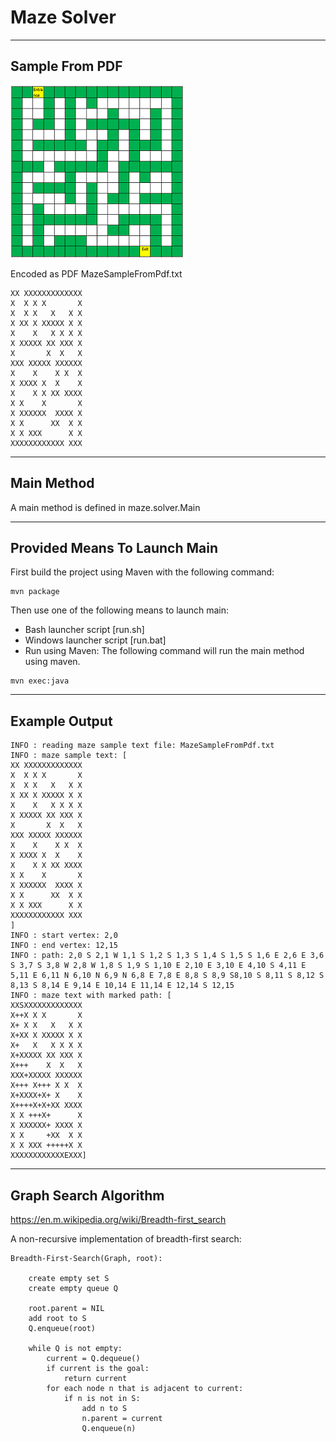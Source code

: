 # Maze Solver


---


## Sample From PDF

![](img.png)

Encoded as PDF MazeSampleFromPdf.txt

```
XX XXXXXXXXXXXXX
X  X X X       X
X  X X   X   X X
X XX X XXXXX X X
X    X   X X X X
X XXXXX XX XXX X
X       X  X   X
XXX XXXXX XXXXXX
X    X    X X  X
X XXXX X  X    X
X    X X XX XXXX
X X    X       X
X XXXXXX  XXXX X
X X      XX  X X
X X XXX      X X
XXXXXXXXXXXX XXX
```

---


## Main Method
A main method is defined in maze.solver.Main


---


## Provided Means To Launch Main
First build the project using Maven with the following command:
```
mvn package
```
Then use one of the following means to launch main:
* Bash launcher script [run.sh]
* Windows launcher script [run.bat]
* Run using Maven:
The following command will run the main method using maven.
```
mvn exec:java
```


---


## Example Output
```
INFO : reading maze sample text file: MazeSampleFromPdf.txt
INFO : maze sample text: [
XX XXXXXXXXXXXXX
X  X X X       X
X  X X   X   X X
X XX X XXXXX X X
X    X   X X X X
X XXXXX XX XXX X
X       X  X   X
XXX XXXXX XXXXXX
X    X    X X  X
X XXXX X  X    X
X    X X XX XXXX
X X    X       X
X XXXXXX  XXXX X
X X      XX  X X
X X XXX      X X
XXXXXXXXXXXX XXX
]
INFO : start vertex: 2,0
INFO : end vertex: 12,15
INFO : path: 2,0 S 2,1 W 1,1 S 1,2 S 1,3 S 1,4 S 1,5 S 1,6 E 2,6 E 3,6 S 3,7 S 3,8 W 2,8 W 1,8 S 1,9 S 1,10 E 2,10 E 3,10 E 4,10 S 4,11 E 5,11 E 6,11 N 6,10 N 6,9 N 6,8 E 7,8 E 8,8 S 8,9 S8,10 S 8,11 S 8,12 S 8,13 S 8,14 E 9,14 E 10,14 E 11,14 E 12,14 S 12,15
INFO : maze text with marked path: [
XXSXXXXXXXXXXXXX
X++X X X       X
X+ X X   X   X X
X+XX X XXXXX X X
X+   X   X X X X
X+XXXXX XX XXX X
X+++    X  X   X
XXX+XXXXX XXXXXX
X+++ X+++ X X  X
X+XXXX+X+ X    X
X++++X+X+XX XXXX
X X +++X+      X
X XXXXXX+ XXXX X
X X     +XX  X X
X X XXX +++++X X
XXXXXXXXXXXXEXXX]
```


---


## Graph Search Algorithm

https://en.m.wikipedia.org/wiki/Breadth-first_search

A non-recursive implementation of breadth-first search:
```
Breadth-First-Search(Graph, root):

	create empty set S
	create empty queue Q

	root.parent = NIL
	add root to S
	Q.enqueue(root)

	while Q is not empty:
		current = Q.dequeue()
		if current is the goal:
			return current
		for each node n that is adjacent to current:
			if n is not in S:
				add n to S
				n.parent = current
				Q.enqueue(n)
```
